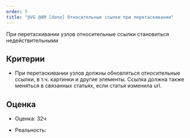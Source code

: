 ```yaml
---
order: 5
title: "@VG @AM [done] Относительные ссылки при перетаскивании"
---
```


При перетаскивании узлов относительные ссылки становиться недействительными

## Критерии

-  При перетаскивании узлов должны обновляться относительные ссылки, в т.ч. картинки и другие элементы. Ссылка должна также меняться в связанных статьях, если статья изменила url.

## Оценка

-  Оценка: 32ч

-  Реальность: